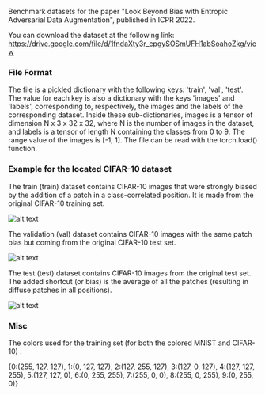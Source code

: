 Benchmark datasets for the paper "Look Beyond Bias with Entropic Adversarial Data Augmentation", published in ICPR 2022.

You can download the dataset at the following link: https://drive.google.com/file/d/1fndaXty3r_cpgySOSmUFH1abSoahoZkg/view 

### File Format ###

The file is a pickled dictionary with the following keys: 'train', 'val', 'test'. The value for each key is also a dictionary with the keys 'images' and 'labels', corresponding to, respectively, the images and the labels of the corresponding dataset. Inside these sub-dictionaries, images is a tensor of dimension N x 3 x 32 x 32, where N is the number of images in the dataset, and labels is a tensor of length N containing the classes from 0 to 9. The range value of the images is [-1, 1]. The file can be read with the torch.load() function.

### Example for the located CIFAR-10 dataset ###

The train (train) dataset contains CIFAR-10 images that were strongly biased by the addition of a patch in a class-correlated position. It is made from the original CIFAR-10 training set.

![alt text](https://github.com/liris-tduboudin/Look-Beyond-Bias/blob/main/image_0.png?raw=true)

The validation (val) dataset contains CIFAR-10 images with the same patch bias but coming from the original CIFAR-10 test set.

![alt text](https://github.com/liris-tduboudin/Look-Beyond-Bias/blob/main/image_1.png?raw=true)

The test (test) dataset contains CIFAR-10 images from the original test set. The added shortcut (or bias) is the average of all the patches (resulting in diffuse patches in all positions).

![alt text](https://github.com/liris-tduboudin/Look-Beyond-Bias/blob/main/image_2.png?raw=true)

### Misc ###

The colors used for the training set (for both the colored MNIST and CIFAR-10) :

{0:(255, 127, 127),
1:(0, 127, 127),
2:(127, 255, 127),
3:(127, 0, 127),
4:(127, 127, 255),
5:(127, 127, 0),
6:(0, 255, 255),
7:(255, 0, 0),
8:(255, 0, 255),
9:(0, 255, 0)}
